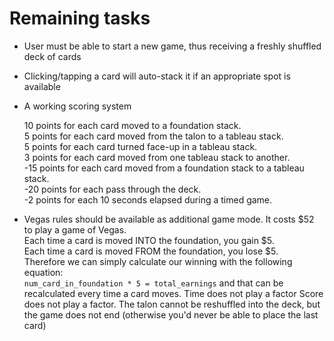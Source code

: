 # Remaining tasks

- User must be able to start a new game, thus receiving a freshly shuffled deck of cards
- Clicking/tapping a card will auto-stack it if an appropriate spot is available
- A working scoring system
  
  10 points for each card moved to a foundation stack.  
  5 points for each card moved from the talon to a tableau stack.  
  5 points for each card turned face-up in a tableau stack.  
  3 points for each card moved from one tableau stack to another.  
  -15 points for each card moved from a foundation stack to a tableau stack.  
  -20 points for each pass through the deck.  
  -2 points for each 10 seconds elapsed during a timed game.  

    
- Vegas rules should be available as additional game mode.
  It costs $52 to play a game of Vegas.  
  Each time a card is moved INTO the foundation, you gain $5.  
  Each time a card is moved FROM the foundation, you lose $5.  
  Therefore we can simply calculate our winning with the following equation:  
  `num_card_in_foundation * 5 = total_earnings` and that can be recalculated every time a card moves.
  Time does not play a factor
  Score does not play a factor.
  The talon cannot be reshuffled into the deck, but the game does not end (otherwise you'd never be able to place the last card)


